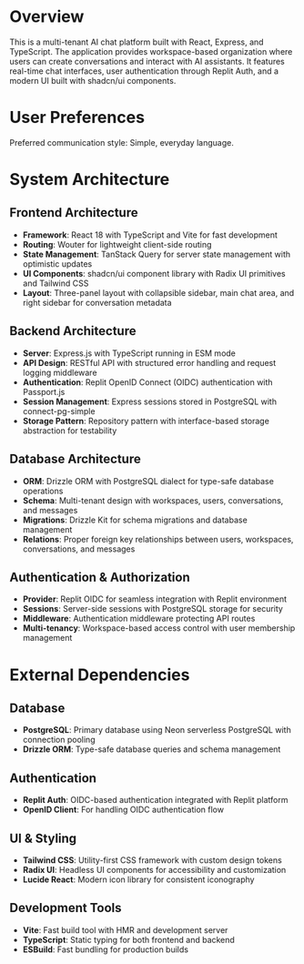 # Overview

This is a multi-tenant AI chat platform built with React, Express, and TypeScript. The application provides workspace-based organization where users can create conversations and interact with AI assistants. It features real-time chat interfaces, user authentication through Replit Auth, and a modern UI built with shadcn/ui components.

# User Preferences

Preferred communication style: Simple, everyday language.

# System Architecture

## Frontend Architecture
- **Framework**: React 18 with TypeScript and Vite for fast development
- **Routing**: Wouter for lightweight client-side routing
- **State Management**: TanStack Query for server state management with optimistic updates
- **UI Components**: shadcn/ui component library with Radix UI primitives and Tailwind CSS
- **Layout**: Three-panel layout with collapsible sidebar, main chat area, and right sidebar for conversation metadata

## Backend Architecture
- **Server**: Express.js with TypeScript running in ESM mode
- **API Design**: RESTful API with structured error handling and request logging middleware
- **Authentication**: Replit OpenID Connect (OIDC) authentication with Passport.js
- **Session Management**: Express sessions stored in PostgreSQL with connect-pg-simple
- **Storage Pattern**: Repository pattern with interface-based storage abstraction for testability

## Database Architecture
- **ORM**: Drizzle ORM with PostgreSQL dialect for type-safe database operations
- **Schema**: Multi-tenant design with workspaces, users, conversations, and messages
- **Migrations**: Drizzle Kit for schema migrations and database management
- **Relations**: Proper foreign key relationships between users, workspaces, conversations, and messages

## Authentication & Authorization
- **Provider**: Replit OIDC for seamless integration with Replit environment
- **Sessions**: Server-side sessions with PostgreSQL storage for security
- **Middleware**: Authentication middleware protecting API routes
- **Multi-tenancy**: Workspace-based access control with user membership management

# External Dependencies

## Database
- **PostgreSQL**: Primary database using Neon serverless PostgreSQL with connection pooling
- **Drizzle ORM**: Type-safe database queries and schema management

## Authentication
- **Replit Auth**: OIDC-based authentication integrated with Replit platform
- **OpenID Client**: For handling OIDC authentication flow

## UI & Styling
- **Tailwind CSS**: Utility-first CSS framework with custom design tokens
- **Radix UI**: Headless UI components for accessibility and customization
- **Lucide React**: Modern icon library for consistent iconography

## Development Tools
- **Vite**: Fast build tool with HMR and development server
- **TypeScript**: Static typing for both frontend and backend
- **ESBuild**: Fast bundling for production builds